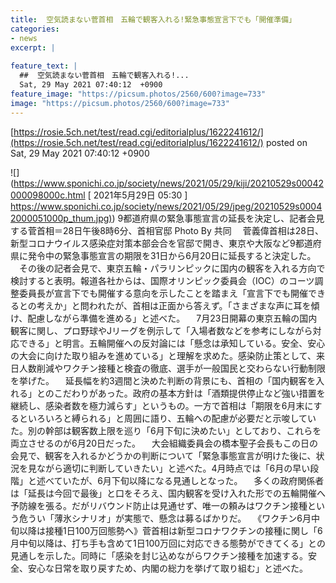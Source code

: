 ```yaml
---
title:  空気読まない菅首相　五輪で観客入れる!緊急事態宣言下でも「開催準備」  
categories:
- news
excerpt: |
  
feature_text: |
  ##  空気読まない菅首相　五輪で観客入れる!...
  Sat, 29 May 2021 07:40:12  +0900
feature_image: "https://picsum.photos/2560/600?image=733"
image: "https://picsum.photos/2560/600?image=733"
---
```


[https://rosie.5ch.net/test/read.cgi/editorialplus/1622241612/](https://rosie.5ch.net/test/read.cgi/editorialplus/1622241612/)
posted on Sat, 29 May 2021 07:40:12  +0900

<!--more-->

![](https://www.sponichi.co.jp/society/news/2021/05/29/kiji/20210529s00042000098000c.html [ 2021年5月29日 05:30 ] [https://www.sponichi.co.jp/society/news/2021/05/29/jpeg/20210529s00042000051000p_thum.jpg)](https://www.sponichi.co.jp/society/news/2021/05/29/jpeg/20210529s00042000051000p_thum.jpg)) 9都道府県の緊急事態宣言の延長を決定し、記者会見する菅首相＝28日午後8時6分、首相官邸 Photo By 共同 　菅義偉首相は28日、新型コロナウイルス感染症対策本部会合を官邸で開き、東京や大阪など9都道府県に発令中の緊急事態宣言の期限を31日から6月20日に延長すると決定した。 　その後の記者会見で、東京五輪・パラリンピックに国内の観客を入れる方向で検討すると表明。報道各社からは、国際オリンピック委員会（IOC）のコーツ調整委員長が宣言下でも開催する意向を示したことを踏まえ「宣言下でも開催できるとの考えか」と問われたが、首相は正面から答えず。「さまざまな声に耳を傾け、配慮しながら準備を進める」と述べた。 　7月23日開幕の東京五輪の国内観客に関し、プロ野球やJリーグを例示して「入場者数などを参考にしながら対応できる」と明言。五輪開催への反対論には「懸念は承知している。安全、安心の大会に向けた取り組みを進めている」と理解を求めた。感染防止策として、来日人数削減やワクチン接種と検査の徹底、選手が一般国民と交わらない行動制限を挙げた。 　延長幅を約3週間と決めた判断の背景にも、首相の「国内観客を入れる」とのこだわりがあった。政府の基本方針は「酒類提供停止など強い措置を継続し、感染者数を極力減らす」というもの。一方で首相は「期限を6月末にするといろいろと縛られる」と周囲に語り、五輪への配慮が必要だと示唆していた。別の幹部は観客数上限を巡り「6月下旬に決めたい」としており、これらを両立させるのが6月20日だった。 　大会組織委員会の橋本聖子会長もこの日の会見で、観客を入れるかどうかの判断について「緊急事態宣言が明けた後に、状況を見ながら適切に判断していきたい」と述べた。4月時点では「6月の早い段階」と述べていたが、6月下旬以降になる見通しとなった。 　多くの政府関係者は「延長は今回で最後」と口をそろえ、国内観客を受け入れた形での五輪開催へ予防線を張る。だがリバウンド防止は見通せず、唯一の頼みはワクチン接種という危うい「薄氷シナリオ」が実態で、懸念は募るばかりだ。 　《ワクチン6月中旬以降は接種1日100万回態勢へ》菅首相は新型コロナワクチンの接種に関し「6月中旬以降は、打ち手も含めて1日100万回に対応できる態勢ができてくる」との見通しを示した。同時に「感染を封じ込めながらワクチン接種を加速する。安全、安心な日常を取り戻すため、内閣の総力を挙げて取り組む」と述べた。
